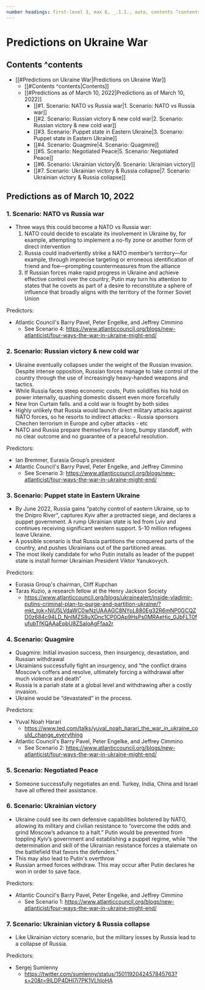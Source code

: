 ```yaml
---
number headings: first-level 3, max 6, _.1.1., auto, contents ^contents
---
```



# Predictions on Ukraine War

## Contents ^contents

- [[#Predictions on Ukraine War|Predictions on Ukraine War]]
	- [[#Contents ^contents|Contents]]
	- [[#Predictions as of March 10, 2022|Predictions as of March 10, 2022]]
		- [[#1. Scenario: NATO vs Russia war|1. Scenario: NATO vs Russia war]]
		- [[#2. Scenario: Russian victory & new cold war|2. Scenario: Russian victory & new cold war]]
		- [[#3. Scenario: Puppet state in Eastern Ukraine|3. Scenario: Puppet state in Eastern Ukraine]]
		- [[#4. Scenario: Quagmire|4. Scenario: Quagmire]]
		- [[#5. Scenario: Negotiated Peace|5. Scenario: Negotiated Peace]]
		- [[#6. Scenario: Ukrainian victory|6. Scenario: Ukrainian victory]]
		- [[#7. Scenario: Ukrainian victory & Russia collapse|7. Scenario: Ukrainian victory & Russia collapse]]

## Predictions as of March 10, 2022
### 1. Scenario: NATO vs Russia war
- Three ways this could become a NATO vs Russia war:
	1. NATO could decide to escalate its involvement in Ukraine by, for example, attempting to implement a no-fly zone or another form of direct intervention
	2. Russia could inadvertently strike a NATO member’s territory—for example, through imprecise targeting or erroneous identification of friend and foe—prompting countermeasures from the alliance
	3. If Russian forces make rapid progress in Ukraine and achieve effective control over the country, Putin may turn his attention to states that he covets as part of a desire to reconstitute a sphere of influence that broadly aligns with the territory of the former Soviet Union

Predictors:
- Atlantic Council's Barry Pavel, Peter Engelke, and Jeffrey Cimmino
	- See Scenario 4: https://www.atlanticcouncil.org/blogs/new-atlanticist/four-ways-the-war-in-ukraine-might-end/

### 2. Scenario: Russian victory & new cold war
- Ukraine eventually collapses under the weight of the Russian invasion. Despite intense opposition, Russian forces manage to take control of the country through the use of increasingly heavy-handed weapons and tactics.
- While Russia faces steep economic costs, Putin solidifies his hold on power internally, quashing domestic dissent even more forcefully
- New Iron Curtain falls. and a cold war is fought by both sides
- Highly unlikely that Russia would launch direct military attacks against NATO forces, so he resorts to indirect attacks:
		- Russia sponsors Chechen terrorism in Europe and cyber attacks
		- etc
- NATO and Russia prepare themselves for a long, bumpy standoff, with no clear outcome and no guarantee of a peaceful resolution.

Predictors:
- Ian Bremmer, Eurasia Group’s president
- Atlantic Council's Barry Pavel, Peter Engelke, and Jeffrey Cimmino
	- See Scenario 3: https://www.atlanticcouncil.org/blogs/new-atlanticist/four-ways-the-war-in-ukraine-might-end/

### 3. Scenario: Puppet state in Eastern Ukraine

- By June 2022, Russia gains “patchy control of eastern Ukraine, up to the Dnipro River”, captures Kyiv after a protracted siege, and declares a puppet government. A rump Ukrainian state is led from Lviv and continues receiving significant western support. 5-10 million refugees leave Ukraine.
- A possible scenario is that Russia partitions the conquered parts of the country, and pushes Ukrainians out of the partitioned areas.
- The most likely candidate for who Putin installs as leader of the puppet state is install former Ukrainian President Viktor Yanukovych.

Predictors:
- Eurasia Group's chairman, Cliff Kupchan
- Taras Kuzio, a research fellow at the Henry Jackson Society
	- https://www.atlanticcouncil.org/blogs/ukrainealert/inside-vladimir-putins-criminal-plan-to-purge-and-partition-ukraine/?mkt_tok=NjU5LVdaWC0wNzUAAAGC8NYoL880Eg32R6mNP0GCQZD0z684c94LD_NnIMZS8uXDnc1CP0OAp9HsPs0MRAeHjc_0JbFLT0fufubTfKQAAaEpbU8ZSaIoAgFfaa2r

### 4. Scenario: Quagmire
- Quagmire: Initial invasion success, then insurgency, devastation, and Russian withdrawal
- Ukrainians successfully fight an insurgency, and “the conflict drains Moscow’s coffers and resolve, ultimately forcing a withdrawal after much violence and death”
- Russia is a pariah state at a global level and withdrawing after a costly invasion.
- Ukraine would be “devastated” in the process.

Predictors:
- Yuval Noah Harari
	- https://www.ted.com/talks/yuval_noah_harari_the_war_in_ukraine_could_change_everything
- Atlantic Council's Barry Pavel, Peter Engelke, and Jeffrey Cimmino
	- See Scenario 2: https://www.atlanticcouncil.org/blogs/new-atlanticist/four-ways-the-war-in-ukraine-might-end/

### 5. Scenario: Negotiated Peace
- Someone successfully negotiates an end. Turkey, India, China and Israel have all offered their assistance.

### 6. Scenario: Ukrainian victory
- Ukraine could see its own defensive capabilities bolstered by NATO, allowing its military and civilian resistance to “overcome the odds and grind Moscow’s advance to a halt.” Putin would be prevented from toppling Kyiv’s government and establishing a puppet regime, while “the determination and skill of the Ukrainian resistance forces a stalemate on the battlefield that favors the defenders."
- This may also lead to Putin's overthrow
- Russian armed forces withdraw. This may occur after Putin declares he won in order to save face.

Predictors:
- Atlantic Council's Barry Pavel, Peter Engelke, and Jeffrey Cimmino
	- See Scenario 1: https://www.atlanticcouncil.org/blogs/new-atlanticist/four-ways-the-war-in-ukraine-might-end/

### 7. Scenario: Ukrainian victory & Russia collapse
- Like Ukrainian victory scenario, but the military losses by Russia lead to a collapse of Russia.

Predictors:
- Sergej Sumlenny
	- https://twitter.com/sumlenny/status/1501192042457845763?s=20&t=9ILDP4DHI7j7PK1VLhIoHA
